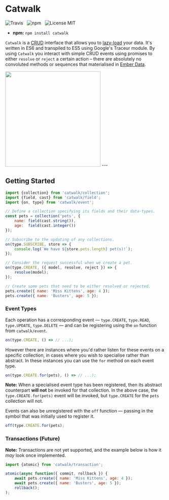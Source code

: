 # Catwalk

![Travis](http://img.shields.io/travis/Wildhoney/Catwalk.js.svg?style=flat)
&nbsp;
![npm](http://img.shields.io/npm/v/catwalk.js.svg?style=flat)
&nbsp;
![License MIT](http://img.shields.io/badge/License-MIT-lightgrey.svg?style=flat)

* **npm:** `npm install catwalk`

`Catwalk` is a [CRUD](http://en.wikipedia.org/wiki/Create,_read,_update_and_delete) interface that allows you to [lazy-load](http://en.wikipedia.org/wiki/Lazy_loading) your data. It's written in ES6 and transpiled to ES5 using Google's Traceur module. By using `Catwalk` you interact with simple CRUD events using promises to either `resolve` or `reject` a certain action &ndash; there are absolutely no convoluted methods or sequences that materialised in [Ember Data](https://github.com/emberjs/data).

<img src="http://i.imgur.com/2mGwX42.jpg" width="300" />
---

## Getting Started

```javascript
import {collection} from 'catwalk/collection';
import {field, cast} from 'catwalk/field';
import {on, type} from 'catwalk/event';

// Define a collection specifying its fields and their data-types.
const pets = collection('pets', {
    name: field(cast.string()),
    age:  field(cast.integer())
});

// Subscribe to the updating of any collections.
on(type.SUBSCRIBE, store => {
    console.log(`We have ${store.pets.length} pet(s)!`);
});

// Consider the request successful when we create a pet.
on(type.CREATE, ({ model, resolve, reject }) => {
    resolve(model);
});

// Create some pets that need to be either resolved or rejected.
pets.create({ name: 'Miss Kittens', age: 4 });
pets.create({ name: 'Busters', age: 5 });
```

### Event Types

Each operation has a corresponding event &mdash; `type.CREATE`, `type.READ`, `type.UPDATE`, `type.DELETE` &mdash; and can be registering using the `on` function from `catwalk/event`.

```javascript
on(type.CREATE, () => // ...);
```

However there are instances where you'd rather listen for these events on a specific collection, in cases where you wish to specialise rather than abstract. In these instances you can use the `for` method on each event type.

```javascript
on(type.CREATE.for(pets), () => // ...);
```

**Note:** When a specialised event type has been registered, then its abstract counterpart **will not** be invoked for that collection. In the above case, the `type.CREATE.for(pets)` event will be invoked, but `type.CREATE` for the `pets` collection will not.

Events can also be unregistered with the `off` function &mdash; passing in the symbol that was initially used to register it.

```javascript
off(type.CREATE.for(pets);
```

### Transactions (Future)

**Note:** Transactions are not yet supported, and the example below is how it *may* look once implemented.

```javascript
import {atomic} from 'catwalk/transaction';

atomic(async function({ commit, rollback }) {
    await pets.create({ name: 'Miss Kittens', age: 4 });
    await pets.create({ name: 'Busters', age: 5 });
    rollback();
);
```
